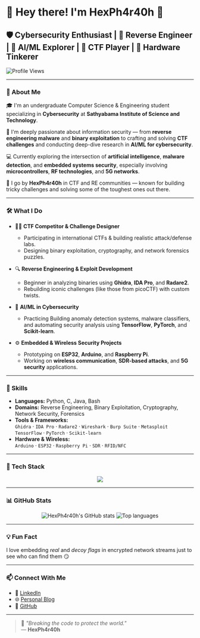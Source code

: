 # 👋 Hey there! I'm **HexPh4r40h** 👾

## 🛡️ Cybersecurity Enthusiast | 🧠 Reverse Engineer | 🤖 AI/ML Explorer | 🎯 CTF Player | 🔩 Hardware Tinkerer

![Profile Views](https://komarev.com/ghpvc/?username=Pharoah01&label=Profile%20Views&color=blueviolet&style=flat-square)

---

### 🚀 About Me

🎓 I'm an undergraduate Computer Science & Engineering student specializing in **Cybersecurity** at **Sathyabama Institute of Science and Technology**.

🔐 I'm deeply passionate about information security — from **reverse engineering malware** and **binary exploitation** to crafting and solving **CTF challenges** and conducting deep-dive research in **AI/ML for cybersecurity**.

💻 Currently exploring the intersection of **artificial intelligence**, **malware detection**, and **embedded systems security**, especially involving **microcontrollers**, **RF technologies**, and **5G networks**.

👾 I go by **HexPh4r40h** in CTF and RE communities — known for building tricky challenges and solving some of the toughest ones out there.

---

### 🛠️ What I Do

- 🏴‍☠️ **CTF Competitor & Challenge Designer**  
  - Participating in international CTFs & building realistic attack/defense labs.
  - Designing binary exploitation, cryptography, and network forensics puzzles.

- 🔍 **Reverse Engineering & Exploit Development**  
  - Beginner in analyzing binaries using **Ghidra**, **IDA Pro**, and **Radare2**.
  - Rebuilding iconic challenges (like those from picoCTF) with custom twists.

- 🤖 **AI/ML in Cybersecurity**  
  - Practicing Building anomaly detection systems, malware classifiers, and automating security analysis using **TensorFlow**, **PyTorch**, and **Scikit-learn**.

- ⚙️ **Embedded & Wireless Security Projects**  
  - Prototyping on **ESP32**, **Arduino**, and **Raspberry Pi**.
  - Working on **wireless communication**, **SDR-based attacks**, and **5G security** applications.

---

### 🧠 Skills

- **Languages:** Python, C, Java, Bash  
- **Domains:** Reverse Engineering, Binary Exploitation, Cryptography, Network Security, Forensics  
- **Tools & Frameworks:**  
  `Ghidra` · `IDA Pro` · `Radare2` · `Wireshark` · `Burp Suite` · `Metasploit`  
  `TensorFlow` · `PyTorch` · `Scikit-learn`  
- **Hardware & Wireless:**  
  `Arduino` · `ESP32` · `Raspberry Pi` · `SDR` · `RFID/NFC`

---

### 🧰 Tech Stack

<p align="center">
  <img src="https://skillicons.dev/icons?i=python,c,java,bash,linux,arduino,raspberrypi,github,git,ghidra,ida,radare2,wireshark,burpsuite,tensorflow,pytorch" />
</p>

---

### 📊 GitHub Stats

<p align="center">
  <img src="https://github-readme-stats.vercel.app/api?username=Pharoah01&show_icons=true&theme=radical" alt="HexPh4r40h's GitHub stats" />
  <img src="https://github-readme-stats.vercel.app/api/top-langs/?username=Pharoah01&layout=compact&theme=radical" alt="Top languages" />
</p>

---

### 💡 Fun Fact

I love embedding *real* and *decoy flags* in encrypted network streams just to see who can find them 😏

---

### 📫 Connect With Me

- 🔗 [LinkedIn](https://www.linkedin.com/in/elavarasan-t-a5971b2a5)  
- 🌐 [Personal Blog](https://pharoah.in.net/pages/blog)  
- 🐙 [GitHub](https://github.com/Pharoah01)

---

> 🧠 _"Breaking the code to protect the world."_  
> — **HexPh4r40h**
